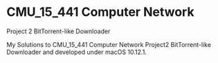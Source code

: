 # CMU_15_441 Computer Network
Project 2 BitTorrent-like Downloader

My Solutions to CMU_15_441 Computer Network Project2 BitTorrent-like Downloader and developed under macOS 10.12.1.
